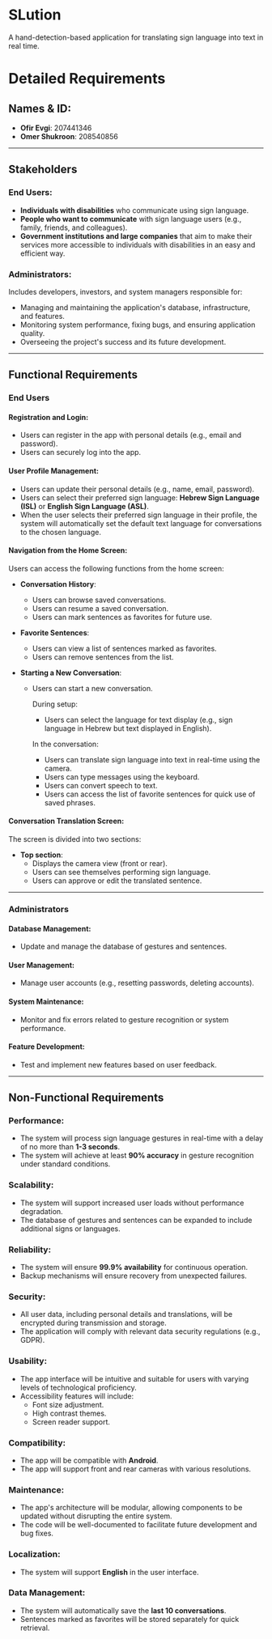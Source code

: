 # SLution
A hand-detection-based application for translating sign language into text in real time.

# Detailed Requirements

## Names & ID:
- **Ofir Evgi**: 207441346  
- **Omer Shukroon**: 208540856  

---

## Stakeholders

### End Users:
- **Individuals with disabilities** who communicate using sign language.  
- **People who want to communicate** with sign language users (e.g., family, friends, and colleagues).  
- **Government institutions and large companies** that aim to make their services more accessible to individuals with disabilities in an easy and efficient way.  

### Administrators:
Includes developers, investors, and system managers responsible for:
- Managing and maintaining the application's database, infrastructure, and features.  
- Monitoring system performance, fixing bugs, and ensuring application quality.  
- Overseeing the project's success and its future development.  

---

## Functional Requirements

### **End Users**

#### Registration and Login:
- Users can register in the app with personal details (e.g., email and password).  
- Users can securely log into the app.  

#### User Profile Management:
- Users can update their personal details (e.g., name, email, password).  
- Users can select their preferred sign language: **Hebrew Sign Language (ISL)** or **English Sign Language (ASL)**.  
- When the user selects their preferred sign language in their profile, the system will automatically set the default text language for conversations to the chosen language.  

#### Navigation from the Home Screen:
Users can access the following functions from the home screen:  

- **Conversation History**:
  - Users can browse saved conversations.  
  - Users can resume a saved conversation.  
  - Users can mark sentences as favorites for future use.  

- **Favorite Sentences**:
  - Users can view a list of sentences marked as favorites.  
  - Users can remove sentences from the list.  

- **Starting a New Conversation**:
  - Users can start a new conversation.  

    During setup:
    - Users can select the language for text display (e.g., sign language in Hebrew but text displayed in English).  

    In the conversation:
    - Users can translate sign language into text in real-time using the camera.  
    - Users can type messages using the keyboard.  
    - Users can convert speech to text.  
    - Users can access the list of favorite sentences for quick use of saved phrases.  

#### Conversation Translation Screen:
The screen is divided into two sections:
- **Top section**:
  -  Displays the camera view (front or rear).  
  - Users can see themselves performing sign language.  
  - Users can approve or edit the translated sentence.  

---

### **Administrators**

#### Database Management:
- Update and manage the database of gestures and sentences.  

#### User Management:
- Manage user accounts (e.g., resetting passwords, deleting accounts).  

#### System Maintenance:
- Monitor and fix errors related to gesture recognition or system performance.  

#### Feature Development:
- Test and implement new features based on user feedback.  

---

## Non-Functional Requirements

### Performance:
- The system will process sign language gestures in real-time with a delay of no more than **1-3 seconds**.  
- The system will achieve at least **90% accuracy** in gesture recognition under standard conditions.  

### Scalability:
- The system will support increased user loads without performance degradation.  
- The database of gestures and sentences can be expanded to include additional signs or languages.  

### Reliability:
- The system will ensure **99.9% availability** for continuous operation.  
- Backup mechanisms will ensure recovery from unexpected failures.  

### Security:
- All user data, including personal details and translations, will be encrypted during transmission and storage.  
- The application will comply with relevant data security regulations (e.g., GDPR).  

### Usability:
- The app interface will be intuitive and suitable for users with varying levels of technological proficiency.  
- Accessibility features will include:
  - Font size adjustment.  
  - High contrast themes.  
  - Screen reader support.  

### Compatibility:
- The app will be compatible with **Android**.  
- The app will support front and rear cameras with various resolutions.  

### Maintenance:
- The app's architecture will be modular, allowing components to be updated without disrupting the entire system.  
- The code will be well-documented to facilitate future development and bug fixes.  

### Localization:
- The system will support **English** in the user interface.  

### Data Management:
- The system will automatically save the **last 10 conversations**.  
- Sentences marked as favorites will be stored separately for quick retrieval.  

